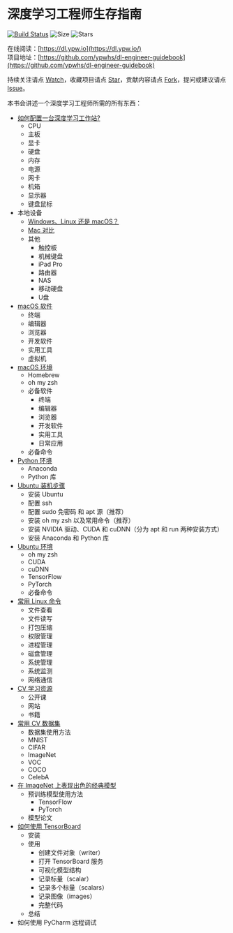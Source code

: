 # 深度学习工程师生存指南

[![Build Status](https://travis-ci.org/ypwhs/dl-engineer-guidebook.svg?branch=master)](https://travis-ci.org/ypwhs/dl-engineer-guidebook) ![Size](https://img.shields.io/github/repo-size/ypwhs/dl-engineer-guidebook.svg)  ![Stars](https://img.shields.io/github/stars/ypwhs/dl-engineer-guidebook.svg)

在线阅读：[https://dl.ypw.io](https://dl.ypw.io/)  
项目地址：[https://github.com/ypwhs/dl-engineer-guidebook](https://github.com/ypwhs/dl-engineer-guidebook)  

持续关注请点 <a class="github-button" href="https://github.com/ypwhs/dl-engineer-guidebook/subscription" data-icon="octicon-eye" data-size="large" data-show-count="true" aria-label="Watch ypwhs/dl-engineer-guidebook on GitHub">Watch</a>，收藏项目请点 <a class="github-button" href="https://github.com/ypwhs/dl-engineer-guidebook" data-icon="octicon-star" data-size="large" data-show-count="true" aria-label="Star ypwhs/dl-engineer-guidebook on GitHub">Star</a>，贡献内容请点 <a class="github-button" href="https://github.com/ypwhs/dl-engineer-guidebook/fork" data-icon="octicon-repo-forked" data-size="large" data-show-count="true" aria-label="Fork ypwhs/dl-engineer-guidebook on GitHub">Fork</a>，提问或建议请点 <a class="github-button" href="https://github.com/ypwhs/dl-engineer-guidebook/issues" data-icon="octicon-issue-opened" data-size="large" data-show-count="true" aria-label="Issue ypwhs/dl-engineer-guidebook on GitHub">Issue</a>。

本书会讲述一个深度学习工程师所需的所有东西：

* [如何配置一台深度学习工作站?](how-to-build-deep-learning-workstation.md)
    * CPU
    * 主板
    * 显卡
    * 硬盘
    * 内存
    * 电源
    * 网卡
    * 机箱
    * 显示器
    * 键盘鼠标
* 本地设备
    * [Windows、Linux 还是 macOS？](windows-linux-or-macos.md)
    * [Mac 对比](mac-compare.md)
    * 其他
        * 触控板
        * 机械键盘
        * iPad Pro
        * 路由器
        * NAS
        * 移动硬盘
        * U盘
* [macOS 软件](macos-software.md)
    * 终端
    * 编辑器
    * 浏览器
    * 开发软件
    * 实用工具
    * 虚拟机
* [macOS 环境](macos-environment.md)
    * Homebrew
    * oh my zsh
    * 必备软件
        * 终端
        * 编辑器
        * 浏览器
        * 开发软件
        * 实用工具
        * 日常应用
    * 必备命令
* [Python 环境](python-environment.md)
    * Anaconda
    * Python 库
* [Ubuntu 装机步骤](ubuntu-install-guide.md)
    * 安装 Ubuntu
    * 配置 ssh
    * 配置 sudo 免密码 和 apt 源（推荐）
    * 安装 oh my zsh 以及常用命令（推荐）
    * 安装 NVIDIA 驱动、CUDA 和 cuDNN（分为 apt 和 run 两种安装方式）
    * 安装 Anaconda 和 Python 库
* [Ubuntu 环境](ubuntu-environment.md)
    * oh my zsh
    * CUDA
    * cuDNN
    * TensorFlow
    * PyTorch
    * 必备命令
* [常用 Linux 命令](linux-command.md)
    * 文件查看
    * 文件读写
    * 打包压缩
    * 权限管理
    * 进程管理
    * 磁盘管理
    * 系统管理
    * 系统监测
    * 网络通信
* [CV 学习资源](cv-resources.md)
    * 公开课
    * 网站
    * 书籍
* [常用 CV 数据集](cv-dataset.md)
    * 数据集使用方法
    * MNIST
    * CIFAR
    * ImageNet
    * VOC
    * COCO
    * CelebA
* [在 ImageNet 上表现出色的经典模型](best-models-on-imagenet.md)
    * 预训练模型使用方法
        * TensorFlow
        * PyTorch
    * 模型论文
* [如何使用 TensorBoard](how-to-use-tensorboard.md)
    * 安装
    * 使用
        * 创建文件对象（writer）
        * 打开 TensorBoard 服务
        * 可视化模型结构
        * 记录标量（scalar）
        * 记录多个标量（scalars）
        * 记录图像（images）
        * 完整代码
    * 总结
* 如何使用 PyCharm 远程调试

<script async defer src="https://buttons.github.io/buttons.js"></script>

